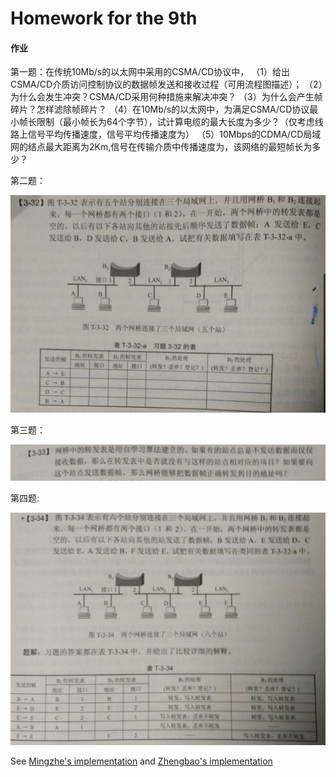 # Homework for the 9th

#### 作业

第一题：在传统10Mb/s的以太网中采用的CSMA/CD协议中，
  （1）给出CSMA/CD介质访问控制协议的数据帧发送和接收过程（可用流程图描述）；
  （2）为什么会发生冲突？CSMA/CD采用何种措施来解决冲突？
  （3）为什么会产生帧碎片？怎样滤除帧碎片？
（4）在10Mb/s的以太网中，为满足CSMA/CD协议最小帧长限制（最小帧长为64个字节），试计算电缆的最大长度为多少？（仅考虑线路上信号平均传播速度，信号平均传播速度为）
（5）10Mbps的CDMA/CD局域网的结点最大距离为2Km,信号在传输介质中传播速度为，该网络的最短帧长为多少？

第二题：

![](./Homework_png/Prob2.png)

第三题：

![](./Homework_png/Prob3.png)

第四题:

![](./Homework_png/Prob4.png)

See [Mingzhe's implementation](https://github.com/DuNGEOnmassster/Computer_Network_Homework/tree/mingzhe/Homework9) and [Zhengbao's implementation](https://github.com/DuNGEOnmassster/Computer_Network_Homework/tree/zhengbao/Homework9)